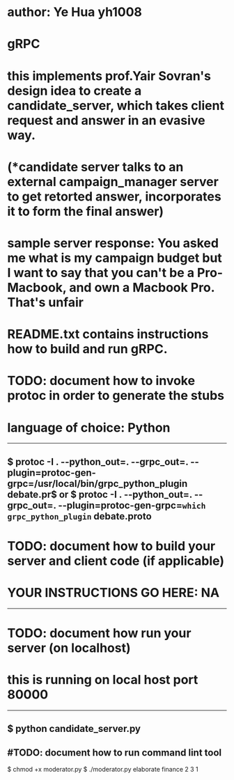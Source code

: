 # author: Ye Hua yh1008
# gRPC
# this implements prof.Yair Sovran's design idea to create a candidate_server, which takes client request and answer in an evasive way.
# (*candidate server talks to an external campaign_manager server to get retorted answer, incorporates it to form the final answer) 
# sample server response: You asked me what is my campaign budget but I want to say that you can't be a Pro-Macbook, and own a Macbook Pro. That's unfair

# README.txt contains instructions how to build and run gRPC.

# TODO: document how to invoke protoc in order to generate the stubs 
# language of choice: Python
---------------------------------------------------------------
$ protoc -I . --python_out=. --grpc_out=. --plugin=protoc-gen-grpc=/usr/local/bin/grpc_python_plugin debate.pr$
or
$ protoc -I . --python_out=. --grpc_out=. --plugin=protoc-gen-grpc=`which grpc_python_plugin` debate.proto
------------------------------------------------------------------

# TODO: document how to build your server and client code (if applicable)
# YOUR INSTRUCTIONS GO HERE: NA
------------------------------------------------------------------

# TODO: document how run your server (on localhost)
# this is running on local host port 80000
------------------------------------------------------------------
$ python candidate_server.py
------------------------------------------------------------------

#TODO: document how to run command lint tool
------------------------------------------------------------------
$ chmod +x moderator.py
$ ./moderator.py elaborate finance 2 3 1





